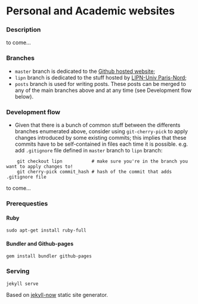 # Personal and Academic websites

### Description
to come...

### Branches
* `master` branch is dedicated to the [Github hosted website](http://hamidimassinissa.github.io);
* `lipn` branch is dedicated to the stuff hosted by [LIPN-Univ Paris-Nord](http://lipn.univ-paris13.fr/~hamidi);
* `posts` branch is used for writing posts. These posts can be merged to any of the main branches above and at any time (see Development flow below).

### Development flow

* Given that there is a bunch of common stuff between the differents branches enumerated above, consider using `git-cherry-pick` to apply changes introduced by some existing commits; this implies that these commits have to be self-contained in files each time it is possible. e.g. add `.gitignore` file defined in `master` branch to `lipn` branch:
```
    git checkout lipn           # make sure you're in the branch you want to apply changes to!
    git cherry-pick commit_hash # hash of the commit that adds .gitignore file
```

to come...

### Prerequesties
#### Ruby
  ```
  sudo apt-get install ruby-full
  ```
#### Bundler and Github-pages
  ```
  gem install bundler github-pages
  ```

### Serving
  ```
  jekyll serve
  ```

Based on [jekyll-now](https://github.com/barryclark/jekyll-now) static site generator.
